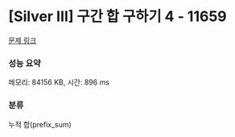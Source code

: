 # [Silver III] 구간 합 구하기 4 - 11659 

[문제 링크](https://www.acmicpc.net/problem/11659) 

### 성능 요약

메모리: 84156 KB, 시간: 896 ms

### 분류

누적 합(prefix_sum)

